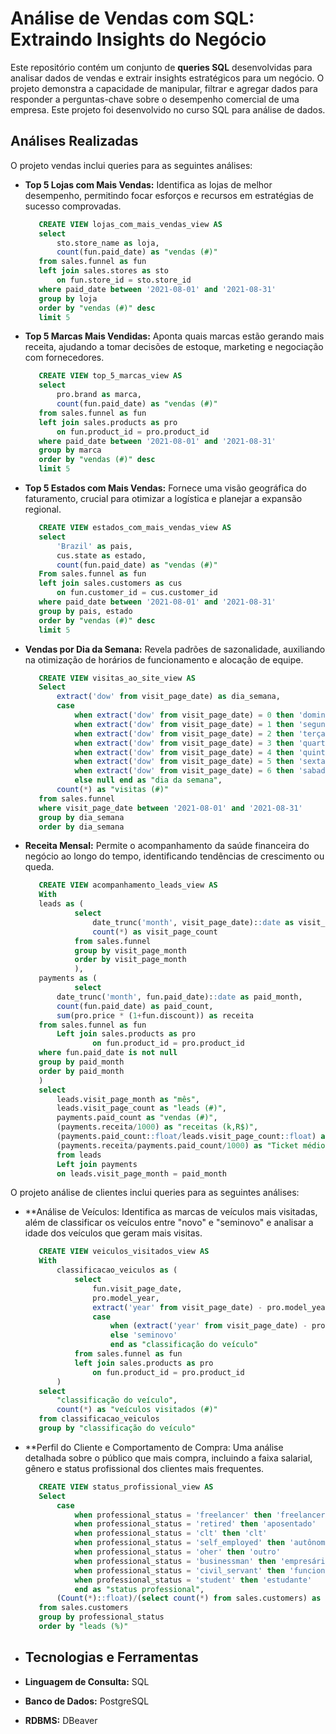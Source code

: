 # Análise de Vendas com SQL: Extraindo Insights do Negócio
Este repositório contém um conjunto de **queries SQL** desenvolvidas para analisar dados de vendas e extrair insights estratégicos para um negócio. O projeto demonstra a capacidade de manipular, filtrar e agregar dados para responder a perguntas-chave sobre o desempenho comercial de uma empresa. Este projeto foi desenvolvido no curso SQL para análise de dados.
## Análises Realizadas

O projeto vendas inclui queries para as seguintes análises:

* **Top 5 Lojas com Mais Vendas:** Identifica as lojas de melhor desempenho, permitindo focar esforços e recursos em estratégias de sucesso comprovadas.
     ```sql
        CREATE VIEW lojas_com_mais_vendas_view AS
        select
            sto.store_name as loja,
            count(fun.paid_date) as "vendas (#)"            
        from sales.funnel as fun
        left join sales.stores as sto
            on fun.store_id = sto.store_id
        where paid_date between '2021-08-01' and '2021-08-31'
        group by loja
        order by "vendas (#)" desc
        limit 5
     ```
* **Top 5 Marcas Mais Vendidas:** Aponta quais marcas estão gerando mais receita, ajudando a tomar decisões de estoque, marketing e negociação com fornecedores.
     ```sql
        CREATE VIEW top_5_marcas_view AS
        select
            pro.brand as marca,
            count(fun.paid_date) as "vendas (#)" 
        from sales.funnel as fun
        left join sales.products as pro
            on fun.product_id = pro.product_id
        where paid_date between '2021-08-01' and '2021-08-31'
        group by marca
        order by "vendas (#)" desc
        limit 5
     ```
* **Top 5 Estados com Mais Vendas:** Fornece uma visão geográfica do faturamento, crucial para otimizar a logística e planejar a expansão regional.
     ```sql
        CREATE VIEW estados_com_mais_vendas_view AS
        select
            'Brazil' as pais,
            cus.state as estado,
            count(fun.paid_date) as "vendas (#)"
        From sales.funnel as fun
        left join sales.customers as cus
            on fun.customer_id = cus.customer_id
        where paid_date between '2021-08-01' and '2021-08-31'
        group by pais, estado
        order by "vendas (#)" desc
        limit 5
     ```
* **Vendas por Dia da Semana:** Revela padrões de sazonalidade, auxiliando na otimização de horários de funcionamento e alocação de equipe.
     ```sql
        CREATE VIEW visitas_ao_site_view AS
        Select
            extract('dow' from visit_page_date) as dia_semana,
            case 
                when extract('dow' from visit_page_date) = 0 then 'domingo'
                when extract('dow' from visit_page_date) = 1 then 'segunda'
                when extract('dow' from visit_page_date) = 2 then 'terça'
                when extract('dow' from visit_page_date) = 3 then 'quarta'
                when extract('dow' from visit_page_date) = 4 then 'quinta'
                when extract('dow' from visit_page_date) = 5 then 'sexta'
                when extract('dow' from visit_page_date) = 6 then 'sabado'
                else null end as "dia da semana",
            count(*) as "visitas (#)"
        from sales.funnel
        where visit_page_date between '2021-08-01' and '2021-08-31'
        group by dia_semana
        order by dia_semana
     ```
* **Receita Mensal:** Permite o acompanhamento da saúde financeira do negócio ao longo do tempo, identificando tendências de crescimento ou queda.
     ```sql
        CREATE VIEW acompanhamento_leads_view AS
        With
        leads as (
                select
                    date_trunc('month', visit_page_date)::date as visit_page_month,
                    count(*) as visit_page_count
                from sales.funnel
                group by visit_page_month
                order by visit_page_month
                ),
        payments as (
                select 
            date_trunc('month', fun.paid_date)::date as paid_month,
            count(fun.paid_date) as paid_count,
            sum(pro.price * (1+fun.discount)) as receita
        from sales.funnel as fun
            Left join sales.products as pro
                    on fun.product_id = pro.product_id
        where fun.paid_date is not null
        group by paid_month
        order by paid_month
        )
        select
            leads.visit_page_month as "mês",
            leads.visit_page_count as "leads (#)",
            payments.paid_count as "vendas (#)",
            (payments.receita/1000) as "receitas (k,R$)",
            (payments.paid_count::float/leads.visit_page_count::float) as "conversão(%)",
            (payments.receita/payments.paid_count/1000) as "Ticket médio (k,R$)"
            from leads
            Left join payments
            on leads.visit_page_month = paid_month
     ```
O projeto análise de clientes inclui queries para as seguintes análises:
* **Análise de Veículos: Identifica as marcas de veículos mais visitadas, além de classificar os veículos entre "novo" e "seminovo" e analisar a idade dos veículos que geram mais visitas.
     ```sql
        CREATE VIEW veiculos_visitados_view AS
        With
            classificacao_veiculos as (
                select 
                    fun.visit_page_date,
                    pro.model_year,
                    extract('year' from visit_page_date) - pro.model_year::int as idade_veiculo,
                    case
                        when (extract('year' from visit_page_date) - pro.model_year::int)<=2 then 'novo'
                        else 'seminovo'
                        end as "classificação do veículo"
                from sales.funnel as fun
                left join sales.products as pro
                    on fun.product_id = pro.product_id	
            )
        select
            "classificação do veículo",
            count(*) as "veículos visitados (#)"
        from classificacao_veiculos
        group by "classificação do veículo"	
     ```
* **Perfil do Cliente e Comportamento de Compra: Uma análise detalhada sobre o público que mais compra, incluindo a faixa salarial, gênero e status profissional dos clientes mais frequentes.
     ```sql
        CREATE VIEW status_profissional_view AS
        Select
            case
                when professional_status = 'freelancer' then 'freelancer'
                when professional_status = 'retired' then 'aposentado'
                when professional_status = 'clt' then 'clt'
                when professional_status = 'self_employed' then 'autônomo'
                when professional_status = 'oher' then 'outro'
                when professional_status = 'businessman' then 'empresário'
                when professional_status = 'civil_servant' then 'funcionário público'
                when professional_status = 'student' then 'estudante'
                end as "status professional",
            (Count(*)::float)/(select count(*) from sales.customers) as "leads (%)"
        from sales.customers
        group by professional_status
        order by "leads (%)"
     ```


* ## Tecnologias e Ferramentas

* **Linguagem de Consulta:** SQL
* **Banco de Dados:** PostgreSQL
* **RDBMS:** DBeaver
